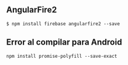 ## AngularFire2

```
$ npm install firebase angularfire2 --save
```

## Error al compilar para Android

```
npm install promise-polyfill --save-exact
```
